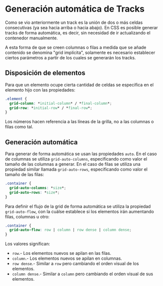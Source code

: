 # Generación automática de Tracks

Como se vio anteriormente un track es la unión de dos o más celdas consecutivas (ya sea hacia arriba o hacia abajo). En CSS es posible generar tracks de forma automática, es decir, sin necesidad de ir actualizando el contenedor manualmente.

A esta forma de que se creen columnas o filas a medida que se añade contenido se denomina "grid implícita", solamente es necesario establecer ciertos parámetros a partir de los cuales se generarán los tracks.

## Disposición de elementos

Para que un elemento ocupe cierta cantidad de celdas se especifica en el elemento hijo con las propiedades:

~~~css
.element {
  grid-column: *initial-column* / *final-column*;
  grid-row: *initial-row* / *final-row*;
}
~~~

Los números hacen referencia a las líneas de la grilla, no a las columnas o filas como tal.

## Generación automática

Para generar de forma automática se usan las propiedades `auto`. En el caso de columnas se utiliza `grid-auto-columns`, especificando como valor el tamaño de las columnas a generar. En el caso de filas se utiliza una propiedad similar llamada `grid-auto-rows`, especificando como valor el tamaño de las filas:

~~~css
.container {
  grid-auto-columns: *size*;
  grid-auto-rows: *size*;
}
~~~

Para definir el flujo de la grid de forma automática se utiliza la propiedad `grid-auto-flow`, con la cuálse establece si los elementos irán aumentando filas, columnas u otro:

~~~css
.container {
  grid-auto-flow: row | column | row dense | column dense;
}
~~~

Los valores significan:

- `row`.- Los elementos nuevos se apilan en las filas.
- `column`.- Los elementos nuevos se apilan en columnas.
- `row dense`.- Similar a `row` pero cambiando el orden visual de los elementos.
- `column dense`.- Similar a `column` pero cambiando el orden visual de sus elementos.
